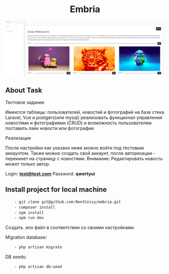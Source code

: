 <h1 align="center">Embria</h1>

![Screenshot](https://github.com/RentCeisy/embria/raw/master/screenshot.png)

## About Task

Тестовое задание

Имеются таблицы: пользователей, новостей и фотографий
на базе стека Laravel, Vue и postgers(или mysql) реализовать функционал
управления новостями и фотографиями (CRUD)
и возможность пользователем поставить лайк новости или фотографии

Реализация

После настройки как указано ниже можно войти под тестовым аккаунтом. 
Также можно создать свой аккаунт, после авторизации - перекинет на страницу с новостями.
Внимание: Редактировать новость может только автор.

Login: <strong>test@test.com</strong>
Password: <strong>qwertyui</strong>


## Install project for local machine

```bash
    - git clone git@github.com:RentCeisy/embria.git
    - composer install
    - npm install
    - npm run dev
```
Создать .env файл в соответствии со своими настройками.

Migration database:

```bash
    - php artisan migrate
```

DB seeds:

```bash
    - php artisan db:seed
```



